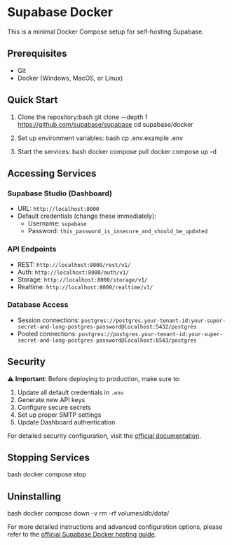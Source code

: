 # Supabase Docker

This is a minimal Docker Compose setup for self-hosting Supabase.

## Prerequisites

- Git
- Docker (Windows, MacOS, or Linux)

## Quick Start

1. Clone the repository:bash
git clone --depth 1 https://github.com/supabase/supabase
cd supabase/docker


2. Set up environment variables:
bash
cp .env.example .env


3. Start the services:
bash
docker compose pull
docker compose up -d



## Accessing Services

### Supabase Studio (Dashboard)
- URL: `http://localhost:8000`
- Default credentials (change these immediately):
  - Username: `supabase`
  - Password: `this_password_is_insecure_and_should_be_updated`

### API Endpoints
- REST: `http://localhost:8000/rest/v1/`
- Auth: `http://localhost:8000/auth/v1/`
- Storage: `http://localhost:8000/storage/v1/`
- Realtime: `http://localhost:8000/realtime/v1/`

### Database Access
- Session connections: `postgres://postgres.your-tenant-id:your-super-secret-and-long-postgres-password@localhost:5432/postgres`
- Pooled connections: `postgres://postgres.your-tenant-id:your-super-secret-and-long-postgres-password@localhost:6543/postgres`

## Security

⚠️ **Important**: Before deploying to production, make sure to:
1. Update all default credentials in `.env`
2. Generate new API keys
3. Configure secure secrets
4. Set up proper SMTP settings
5. Update Dashboard authentication

For detailed security configuration, visit the [official documentation](https://supabase.com/docs/guides/hosting/docker).

## Stopping Services
bash
docker compose stop

## Uninstalling

bash
docker compose down -v
rm -rf volumes/db/data/

For more detailed instructions and advanced configuration options, please refer to the [official Supabase Docker hosting guide](https://supabase.com/docs/guides/hosting/docker).
